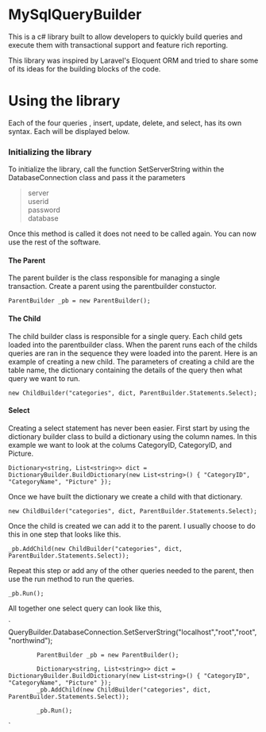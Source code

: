 # MySqlQueryBuilder

This is a c# library built to allow developers to quickly build queries and execute them with transactional support and feature rich reporting.

This library was inspired by Laravel's Eloquent ORM and tried to share some of its ideas for the building blocks of the code. 

# Using the library

Each of the four queries , insert, update, delete, and select, has its own syntax. Each will be displayed below. 

### Initializing the library

To initialize the library, call the function SetServerString within the DatabaseConnection class and pass it the parameters

> server      
> userid      
> password    
> database    

Once this method is called it does not need to be called again. You can now use the rest of the software. 

#### The Parent

The parent builder is the class responsible for managing a single transaction. Create a parent using the parentbuilder constuctor. 

`
ParentBuilder _pb = new ParentBuilder();
`

#### The Child

The child builder class is responsible for a single query. Each child gets loaded into the parentbuilder class. When the parent runs 
each of the childs queries are ran in the sequence they were loaded into the parent. Here is an example of creating a new child. 
The parameters of creating a child are the table name, the dictionary containing the details of the query then what query we want to run.

`
new ChildBuilder("categories", dict, ParentBuilder.Statements.Select);
`

#### Select
Creating a select statement has never been easier. First start by using the dictionary builder class to build a dictionary using the 
column names. In this example we want to look at the colums CategoryID, CategoryID, and Picture.

`
Dictionary<string, List<string>> dict = DictionaryBuilder.BuildDictionary(new List<string>() { "CategoryID", "CategoryName", "Picture" });
`

Once we have built the dictionary we create a child with that dictionary. 

`
new ChildBuilder("categories", dict, ParentBuilder.Statements.Select);
`

Once the child is created we can add it to the parent. I usually choose to do this in one step that looks like this.

`
_pb.AddChild(new ChildBuilder("categories", dict, ParentBuilder.Statements.Select));
`

Repeat this step or add any of the other queries needed to the parent, then use the run method to run the queries.

`
_pb.Run();
`

All together one select query can look like this,

`
QueryBuilder.DatabaseConnection.SetServerString("localhost","root","root","northwind");

            ParentBuilder _pb = new ParentBuilder();

            Dictionary<string, List<string>> dict = DictionaryBuilder.BuildDictionary(new List<string>() { "CategoryID", "CategoryName", "Picture" });
            _pb.AddChild(new ChildBuilder("categories", dict, ParentBuilder.Statements.Select));

            _pb.Run();
`
